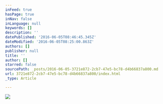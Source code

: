 ```yaml
---
inFeed: true
hasPage: true
inNav: false
inLanguage: null
keywords: []
description: ''
datePublished: '2016-06-05T08:46:45.345Z'
dateModified: '2016-06-05T08:25:00.863Z'
authors: []
publisher: null
title: ''
author: []
starred: false
sourcePath: _posts/2016-06-05-3721e872-2cb7-47e5-bc78-d4b66837a800.md
url: 3721e872-2cb7-47e5-bc78-d4b66837a800/index.html
_type: Article

---
```

![](https://the-grid-user-content.s3-us-west-2.amazonaws.com/f2312719-41e5-4869-b98a-e99c58c9b8e4.jpg)